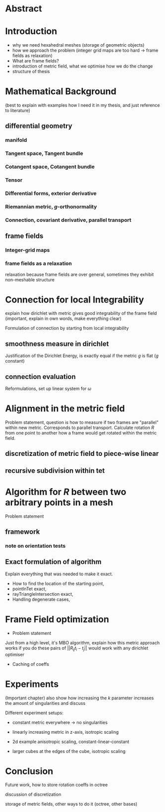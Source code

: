 # Abstract

# Introduction

- why we need hexahedral meshes (storage of geometric objects)
- how we approach the problem (integer grid maps are too hard -> frame fields as relaxation)
- What are frame fields?
- introduction of metric field, what we optimise how we do the change
- structure of thesis

# Mathematical Background 

(best to explain with examples how I need it in my thesis, and just reference to literature)

## differential geometry

### manifold

### Tangent space, Tangent bundle

### Cotangent space, Cotangent bundle

### Tensor

### Differential forms, exterior derivative

### Riemannian metric, $g$-orthonormality

### Connection, covariant derivative, parallel transport

## frame fields

### Integer-grid maps

### frame fields as a relaxation

relaxation because frame fields are over general, sometimes they exhibit non-meshable structure

# Connection for local Integrability

explain how dirichlet with metric gives good integrability of the frame field
(important, explain in own words, make everything clear)

Formulation of connection by starting from local integrability

## smoothness measure in dirichlet

Justification of the Dirichlet Energy, is exactly equal if the metric $g$
is flat ($g$ constant)

## connection evaluation

Reformulations, set up linear system for $\omega$

# Alignment in the metric field

Problem statement, question is how to measure if two frames are "parallel" within new metric. Corresponds to parallel transport.
Calculate rotation $R$ from one point to another how a frame would get rotated within the metric field.

## discretization of metric field to piece-wise linear

## recursive subdivision within tet

# Algorithm for $R$ between two arbitrary points in a mesh

Problem statement

## framework

### note on orientation tests

## Exact formulation of algorithm

Explain everything that was needed to make it exact.
- How to find the location of the starting point,
- pointInTet exact,
- rayTriangleIntersection exact,
- Handling degenerate cases,

# Frame Field optimization

- Problem statement

Just from a high level, it's MBO algorithm,
explain how this metric approach works if you do these pairs of
$||R_{ij}t_i-t_j||$ would work with any dirichlet optimiser

- Caching of coeffs

# Experiments

(Important chapter)
also show how increasing the $k$ parameter increases the amount of singularities
and discuss

Different experiment setups:

- constant metric everywhere -> no singularities

- linearly increasing metric in z-axis, isotropic scaling

- 2d example anisotropic scaling, constant-linear-constant

- larger cubes at the edges of the cube, isotropic scaling

# Conclusion

Future work, how to store rotation coeffs in octree

discussion of discretization

storage of metric fields, other ways to do it (octree, other bases)